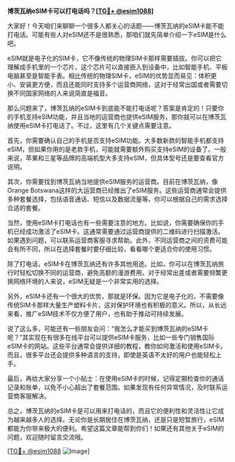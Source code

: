 **博茨瓦纳eSIM卡可以打电话吗？[[TG💪+ @esim1088](https://t.me/s/esim1088)]**

大家好！今天咱们来聊聊一个很多人都关心的话题——博茨瓦纳的eSIM卡能不能打电话。可能有些人对eSIM还不是很熟悉，那咱们就先简单介绍一下eSIM是什么吧。

eSIM就是电子化的SIM卡，它不像传统的物理SIM卡那样需要插拔。你可以把它理解成手机里的一个芯片，这个芯片可以直接嵌入到设备中，比如智能手机、平板电脑甚至是智能手表。相比传统的物理SIM卡，eSIM的优势显而易见：体积更小、安装更方便，而且还能同时支持多个运营商网络，这对于经常出国或者需要切换不同国家网络的人来说简直是福音。

那么问题来了，博茨瓦纳的eSIM卡到底能不能打电话呢？答案是肯定的！只要你的手机支持eSIM功能，并且当地的运营商也提供eSIM服务，那你就可以在博茨瓦纳使用eSIM卡打电话了。不过，这里有几个关键点需要注意。

首先，你需要确认自己的手机是否支持eSIM功能。大多数新款的智能手机都支持eSIM，但如果你用的是老款手机，可能就需要额外购买支持eSIM的设备了。一般来说，苹果和三星等品牌的高端机型大多支持eSIM，但具体型号还是要查看官方说明。

其次，你需要找到博茨瓦纳当地提供eSIM服务的运营商。目前在博茨瓦纳，像Orange Botswana这样的大运营商已经推出了eSIM服务。这些运营商通常会提供多种套餐选择，包括语音通话、短信以及数据流量等。你可以根据自己的需求选择合适的套餐。

当然，使用eSIM卡打电话也有一些需要注意的地方。比如说，你需要确保你的手机已经成功激活了eSIM卡。这通常需要通过运营商提供的二维码进行扫描激活。如果遇到问题，可以联系运营商客服寻求帮助。此外，不同运营商之间的资费可能会有所不同，所以在选择套餐时要仔细比较，看看哪个更适合你的使用习惯。

除了打电话，eSIM卡在博茨瓦纳还有许多其他用途。比如，你可以在博茨瓦纳旅行时轻松切换不同的运营商，避免高额的漫游费用。对于经常出差或者需要频繁更换网络环境的人来说，eSIM无疑是一个非常实用的选择。

另外，eSIM卡还有一个很大的优势，那就是环保。因为它是电子化的，不需要像传统SIM卡那样大量生产塑料卡片，这对保护环境也有积极的意义。所以，从长远来看，推广eSIM技术不仅方便了用户，也有助于推动可持续发展。

说了这么多，可能还有一些朋友会问：“我怎么才能买到博茨瓦纳的eSIM卡呢？”其实现在有很多在线平台可以提供eSIM卡服务，比如一些专门销售国际eSIM卡的网站。这些平台通常会提供详细的教程，教你如何激活和使用eSIM卡。而且，很多平台还会提供多种语言的支持，即使是英语不太好的用户也能轻松上手。

最后，再给大家分享一个小贴士：在使用eSIM卡的时候，记得定期检查你的通话记录和账单，以免不小心超出了套餐范围。如果发现有任何异常情况，及时联系运营商客服解决。

总之，博茨瓦纳的eSIM卡是可以用来打电话的，而且它的便利性和灵活性让它成为越来越多人的选择。无论你是长期居住在博茨瓦纳，还是只是短暂旅行，eSIM都能为你带来极大的便利。希望这篇文章能帮到你们！如果还有其他关于eSIM的问题，欢迎随时留言交流哦。

[[TG💪+ @esim1088](https://t.me/s/esim1088) ![Image](https://i.postimg.cc/4NQfJmqS/Snipaste-2025-05-13-00-14-12.png)]